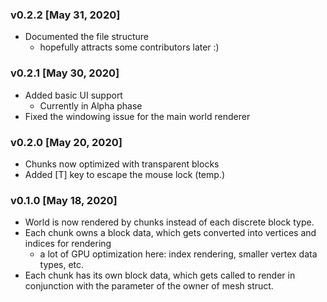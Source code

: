 ### v0.2.2 [May 31, 2020]
* Documented the file structure
    * hopefully attracts some contributors later :)

### v0.2.1 [May 30, 2020]
* Added basic UI support
    * Currently in Alpha phase
* Fixed the windowing issue for the main world renderer

### v0.2.0 [May 20, 2020]
* Chunks now optimized with transparent blocks
* Added [T] key to escape the mouse lock (temp.)

### v0.1.0 [May 18, 2020]
* World is now rendered by chunks instead of each discrete block type.
* Each chunk owns a block data, which gets converted into vertices and indices for rendering
    * a lot of GPU optimization here: index rendering, smaller vertex data types, etc.
* Each chunk has its own block data, which gets called to render in conjunction with the parameter of the owner of mesh struct.
